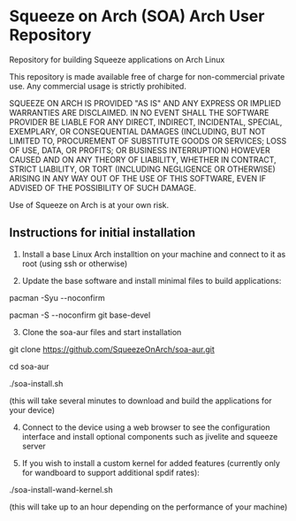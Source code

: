 # Squeeze on Arch (SOA) Arch User Repository

Repository for building Squeeze applications on Arch Linux

This repository is made available free of charge for
non-commercial private use. Any commercial usage is strictly
prohibited.

SQUEEZE ON ARCH IS PROVIDED "AS IS" AND ANY EXPRESS OR IMPLIED
WARRANTIES ARE DISCLAIMED. IN NO EVENT SHALL THE SOFTWARE PROVIDER BE
LIABLE FOR ANY DIRECT, INDIRECT, INCIDENTAL, SPECIAL, EXEMPLARY, OR
CONSEQUENTIAL DAMAGES (INCLUDING, BUT NOT LIMITED TO, PROCUREMENT OF
SUBSTITUTE GOODS OR SERVICES; LOSS OF USE, DATA, OR PROFITS; OR
BUSINESS INTERRUPTION) HOWEVER CAUSED AND ON ANY THEORY OF LIABILITY,
WHETHER IN CONTRACT, STRICT LIABILITY, OR TORT (INCLUDING NEGLIGENCE
OR OTHERWISE) ARISING IN ANY WAY OUT OF THE USE OF THIS SOFTWARE, EVEN
IF ADVISED OF THE POSSIBILITY OF SUCH DAMAGE.

Use of Squeeze on Arch is at your own risk.


## Instructions for initial installation

1) Install a base Linux Arch installtion on your machine and connect to it as root (using ssh or otherwise)

2) Update the base software and install minimal files to build applications:

pacman -Syu --noconfirm

pacman -S --noconfirm git base-devel

3) Clone the soa-aur files and start installation

git clone https://github.com/SqueezeOnArch/soa-aur.git

cd soa-aur

./soa-install.sh

(this will take several minutes to download and build the applications for your device)

4) Connect to the device using a web browser to see the configuration interface and install optional components such as jivelite and squeeze server

5) If you wish to install a custom kernel for added features (currently only for wandboard to support additional spdif rates):

./soa-install-wand-kernel.sh

(this will take up to an hour depending on the performance of your machine)


